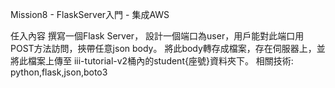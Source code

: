 Mission8 - FlaskServer入門 - 集成AWS

任入內容
撰寫一個Flask Server， 設計一個端口為user，用戶能對此端口用POST方法訪問，挾帶任意json body。 將此body轉存成檔案，存在伺服器上，並將此檔案上傳至 iii-tutorial-v2桶內的student{座號}資料夾下。
相關技術: python,flask,json,boto3